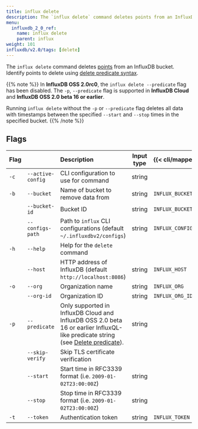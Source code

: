 ```yaml
---
title: influx delete
description: The `influx delete` command deletes points from an InfluxDB bucket.
menu:
  influxdb_2_0_ref:
    name: influx delete
    parent: influx
weight: 101
influxdb/v2.0/tags: [delete]
---
```


The `influx delete` command deletes [points](/influxdb/v2.0/reference/glossary/#point)
from an InfluxDB bucket. Identify points to delete using [delete predicate syntax](/influxdb/v2.0/reference/syntax/delete-predicate).

{{% note %}}
In **InfluxDB OSS 2.0rc0**, the `influx delete --predicate` flag has been disabled.
The `-p`, `--predicate` flag is supported in **InfluxDB Cloud** and **InfluxDB OSS 2.0 beta 16 or earlier**.

Running `influx delete` without the `-p` or `--predicate` flag deletes all data with timestamps between the specified
`--start` and `--stop` times in the specified bucket.
{{% /note %}}

## Flags
| Flag |                     | Description                                                                                               | Input type | {{< cli/mapped >}}   |
|:---- |:---                 |:-----------                                                                                               |:----------:|:------------------   |
| `-c` | `--active-config`   | CLI configuration to use for command                                                                      | string     |                      |
| `-b` | `--bucket`          | Name of bucket to remove data from                                                                        | string     | `INFLUX_BUCKET_NAME` |
|      | `--bucket-id`       | Bucket ID                                                                                                 | string     | `INFLUX_BUCKET_ID`   |
|      | `--configs-path`    | Path to `influx` CLI configurations (default `~/.influxdbv2/configs`)                                     | string     |`INFLUX_CONFIGS_PATH` |
| `-h` | `--help`            | Help for the `delete` command                                                                             |            |                      |
|      | `--host`            | HTTP address of InfluxDB (default `http://localhost:8086`)                                                | string     | `INFLUX_HOST`        |
| `-o` | `--org`             | Organization name                                                                                         | string     | `INFLUX_ORG`         |
|      | `--org-id`          | Organization ID                                                                                           | string     | `INFLUX_ORG_ID`      |
| `-p` | `--predicate`       | Only supported in InfluxDB Cloud and InfluxDB OSS 2.0 beta 16 or earlier InfluxQL-like predicate string (see [Delete predicate](/v2.0/reference/syntax/delete-predicate)).  | string     |        |
|      | `--skip-verify`     | Skip TLS certificate verification                                                                         |            |                      |
|      | `--start`           | Start time in RFC3339 format (i.e. `2009-01-02T23:00:00Z`)                                                | string     |                      |
|      | `--stop`            | Stop time in RFC3339 format (i.e. `2009-01-02T23:00:00Z`)                                                 | string     |                      |
| `-t` | `--token`           | Authentication token                                                                                      | string     | `INFLUX_TOKEN`       |
